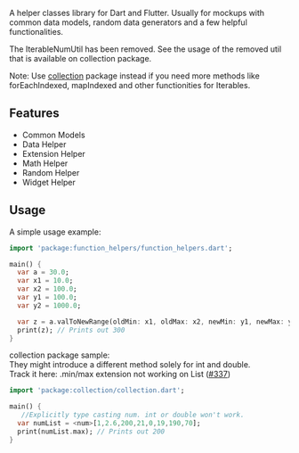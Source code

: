 A helper classes library for Dart and Flutter.
Usually for mockups with common data models, random data generators and a few helpful functionalities.

The IterableNumUtil has been removed. See the usage of the removed util that is available on collection package.

Note: Use [collection](https://pub.dev/packages/collection) package instead if you need more methods like forEachIndexed, mapIndexed and other functionities for Iterables.

## Features
- Common Models
- Data Helper
- Extension Helper
- Math Helper
- Random Helper
- Widget Helper

## Usage

A simple usage example:

```dart
import 'package:function_helpers/function_helpers.dart';

main() {
  var a = 30.0;
  var x1 = 10.0;
  var x2 = 100.0;
  var y1 = 100.0;
  var y2 = 1000.0;

  var z = a.valToNewRange(oldMin: x1, oldMax: x2, newMin: y1, newMax: y2);
  print(z); // Prints out 300
}
```

collection package sample:
</br>
They might introduce a different method solely for int and double.
</br>
Track it here: .min/max extension not working on List<int> ([#337]('https://github.com/dart-lang/collection/issues/189'))

```dart
import 'package:collection/collection.dart';

main() {
   //Explicitly type casting num. int or double won't work.
  var numList = <num>[1,2.6,200,21,0,19,190,70];
  print(numList.max); // Prints out 200
}
```

